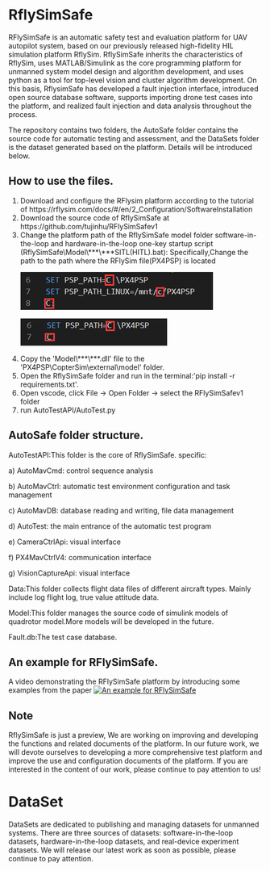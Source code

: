 # RflySimSafe
RFlySimSafe is an automatic safety test and evaluation platform for UAV autopilot system, based on our previously released high-fidelity HIL simulation 
platform RflySim. RflySimSafe inherits the characteristics of RflySim, uses MATLAB/Simulink as the core programming platform for unmanned system model
design and algorithm development, and uses python as a tool for top-level vision and cluster algorithm development. On this basis, RflysimSafe 
has developed a fault injection interface, introduced open source database software, supports importing drone test cases into the platform, and 
realized fault injection and data analysis throughout the process.

The repository contains two folders, the AutoSafe folder contains the source code for automatic testing and assessment, and the DataSets folder is the dataset generated based on the platform. Details will be introduced below.

## How to use the files.
<ol>
<li>Download and configure the RFlysim platform according to the tutorial of https://rflysim.com/docs/#/en/2_Configuration/SoftwareInstallation</li>
<li>Download the source code of RflySimSafe at https://github.com/tujinhu/RFlySimSafev1</li>
<li>Change the platform path of the RflySimSafe model folder software-in-the-loop and hardware-in-the-loop one-key startup script (RflySimSafe\Model\***\***SITL(HITL).bat): Specifically,Change the path to the path where the RFlySim file(PX4PSP) is located

![](AutoSafe/image/image1.png "SITL")

![](AutoSafe/image/image2.png "HITL")
</li>
<li>Copy the 'Model\***\***.dll' file to the 'PX4PSP\CopterSim\external\model' folder.</li>
<li>Open the RflySimSafe folder and run in the terminal:'pip install -r requirements.txt'.</li>
<li>Open vscode, click File -> Open Folder -> select the RFlySimSafev1 folder</li>
<li>run AutoTestAPI/AutoTest.py</li>
</ol>

## AutoSafe folder structure.
AutoTestAPI:This folder is the core of RflySimSafe. specific:

a) AutoMavCmd: control sequence analysis

b) AutoMavCtrl: automatic test environment configuration and task management

c) AutoMavDB: database reading and writing, file data management

d) AutoTest: the main entrance of the automatic test program

e) CameraCtrlApi: visual interface

f) PX4MavCtrlV4: communication interface

g) VisionCaptureApi: visual interface

Data:This folder collects flight data files of different aircraft types. Mainly include log flight log, true value attitude data.

Model:This folder manages the source code of simulink models of quadrotor model.More models will be developed in the future.

Fault.db:The test case database.

## An example for RFlySimSafe.
A video demonstrating the RFlySimSafe platform by introducing some examples from the paper
[![An example for RFlySimSafe](https://res.cloudinary.com/marcomontalbano/image/upload/v1679997079/video_to_markdown/images/youtube--Abd9i0Ni7SQ-c05b58ac6eb4c4700831b2b3070cd403.jpg)](https://youtu.be/Abd9i0Ni7SQ "An example for RFlySimSafe")

## Note
RflySimSafe is just a preview, We are working on improving and developing the functions and related documents of the platform. In our future work, we will devote ourselves to developing a more comprehensive test platform and improve the use and configuration documents of the platform. If you are interested in the content of our work, please continue to pay attention to us!


# DataSet
DataSets are dedicated to publishing and managing datasets for unmanned systems. There are three sources of datasets: software-in-the-loop datasets, hardware-in-the-loop datasets, and real-device experiment datasets. We will release our latest work as soon as possible, please continue to pay attention.
